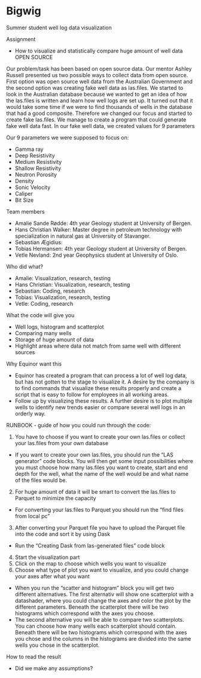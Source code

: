 # Bigwig
Summer student well log data visualization

Assignment
- How to visualize and statistically compare huge amount of well data OPEN SOURCE

Our problem/task has been based on open source data. Our mentor Ashley Russell presented us two possible ways to collect data from open source. First option was open source well data from the Australian Government and the second option was creating fake well data as las.files. We started to look in the Australian database because we wanted to get an idea of how the las.files is written and learn how well logs are set up. It turned out that it would take some time if we were to find thousands of wells in the database that had a good composite. Therefore we changed our focus and started to create fake las.files. We manage to create a program that could generate fake well data fast. In our fake well data, we created values for 9 parameters

Our 9 parameters we were supposed to focus on:
- Gamma ray
- Deep Resistivity
- Medium Resistivity
- Shallow Resistivity
- Neutron Porosity
- Density
- Sonic Velocity
- Caliper
- Bit Size

Team members
- Amalie Sande Rødde: 4th year Geology student at University of Bergen. 
- Hans Christian Walker: Master degree in petroleum technology with specialization in natural gas at University of Stavanger. 
- Sebastian Ægidius:
- Tobias Hermansen: 4th year Geology student at University of Bergen. 
- Vetle Nevland: 2nd year Geophysics student at University of Oslo. 

Who did what?
- Amalie: Visualization, research, testing
- Hans Christian: Visualization, research, testing
- Sebastian: Coding, research
- Tobias: Visualization, research, testing
- Vetle: Coding, research

What the code will give you
- Well logs, histogram and scatterplot
- Comparing many wells
- Storage of huge amount of data
- Highlight areas where data not match from same well with different sources

Why Equinor want this
- Equinor has created a program that can process a lot of well log data, but has not gotten to the stage to visualize it. A desire by the company is to find commands that visualize these results properly and create a script that is easy to follow for employees in all working areas. 
- Follow up by visualizing these results. A further desire is to plot multiple wells to identify new trends easier or compare several well logs in an orderly way.  
 
RUNBOOK - guide of how you could run through the code:  
1. You have to choose if you want to create your own las.files or collect your las.files from your own database
  - If you want to create your own las.files, you should run the “LAS generator” code blocks. 
    You will then get some input possibilities where you must choose how many las.files you want to create, start and end depth for the well, what the name of the well would     be and what name of the files would be. 
2. For huge amount of data it will be smart to convert the las.files to Parquet to minimize the capacity
  - For converting your las.files to Parquet you should run the “find files from local pc”  
3. After converting your Parquet file you have to upload the Parquet file into the code and sort it by using Dask
  - Run the “Creating Dask from las-generated files” code block
4. Start the visualization part
5. Click on the map to choose which wells you want to visualize
6. Choose what type of plot you want to visualize, and you could change your axes after what you want
  - When you run the “scatter and histogram” block you will get two different alternatives. The first alternativ will show one scatterplot with a datashader, where you could     change the axes and color the plot by the different parameters. Beneath the scatterplot there will be two histograms which correspond with the axes you choose. 
  - The second alternative you will be able to compare two scatterplots. You can choose how many wells each scatterplot should contain. Beneath there will be two histograms      which correspond with the axes you chose and the columns in the histograms are divided into the same wells you chose in the scatterplot.   

How to read the result
 - Did we make any assumptions?
  
